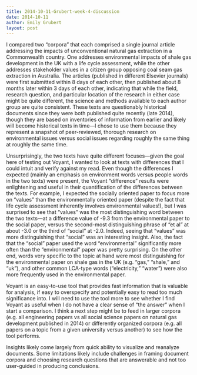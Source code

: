 ```yaml
---
title: 2014-10-11-Grubert-week-4-discussion
date: 2014-10-11
author: Emily Grubert
layout: post
---
```

I compared two “corpora” that each comprised a single journal article addressing the impacts of unconventional natural gas extraction in a Commonwealth country. One addresses environmental impacts of shale gas development in the UK with a life cycle assessment, while the other addresses stakeholder values in a citizen group opposing coal seam gas extraction in Australia. The articles (published in different Elsevier journals) were first submitted within 8 days of each other, then published about 8 months later within 3 days of each other, indicating that while the field, research question, and particular location of the research in either case might be quite different, the science and methods available to each author group are quite consistent. These texts are questionably historical documents since they were both published quite recently (late 2014), though they are based on inventories of information from earlier and likely will become historical texts in time—I chose to use them because they represent a snapshot of peer-reviewed, thorough research on environmental issues versus social issues regarding roughly the same thing at roughly the same time. 

Unsurprisingly, the two texts have quite different focuses—given the goal here of testing out Voyant, I wanted to look at texts with differences that I could intuit and verify against my read. Even though the differences I expected (mainly an emphasis on environment words versus people words in the two texts) were present, the Voyant “difference” results were enlightening and useful in their quantification of the differences between the texts. For example, I expected the socially oriented paper to focus more on “values” than the environmentally oriented paper (despite the fact that life cycle assessment inherently involves environmental values!), but I was surprised to see that “values” was the most distinguishing word between the two texts—at a difference value of -9.3 from the environmental paper to the social paper, versus the second-most distinguishing phrase of “et al” at about -3.0 or the third of “social” at -2.0. Indeed, seeing that “values” was more distinguishing that “social” was an interesting insight. Also, the fact that the “social” paper used the word “environmental” significantly more often than the “environmental” paper was pretty surprising. On the other end, words very specific to the topic at hand were most distinguishing for the environmental paper on shale gas in the UK (e.g. “gas,” “shale,” and “uk”), and other common LCA-type words (“electricity,” “water”) were also more frequently used in the environmental paper.


Voyant is an easy-to-use tool that provides fast information that is valuable for analysis, if easy to overspecify and potentially easy to read too much significance into. I will need to use the tool more to see whether I find Voyant as useful when I do not have a clear sense of “the answer” when I start a comparison. I think a next step might be to feed in larger corpora (e.g. all engineering papers vs all social science papers on natural gas development published in 2014) or differently organized corpora (e.g. all papers on a topic from a given university versus another) to see how the tool performs.


Insights likely come largely from quick ability to visualize and reanalyze documents. Some limitations likely include challenges in framing document corpora and choosing research questions that are answerable and not too user-guided in producing conclusions.
